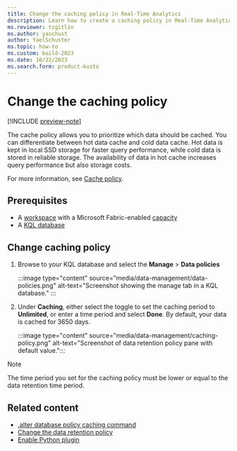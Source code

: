 ```yaml
---
title: Change the caching policy in Real-Time Analytics
description: Learn how to create a caching policy in Real-Time Analytics.
ms.reviewer: tzgitlin
ms.author: yaschust
author: YaelSchuster
ms.topic: how-to
ms.custom: build-2023
ms.date: 10/22/2023
ms.search.form: product-kusto
---
```

# Change the caching policy

[!INCLUDE [preview-note](../includes/preview-note.md)]

The cache policy allows you to prioritize which data should be cached. You can differentiate between hot data cache and cold data cache. Hot data is kept in local SSD storage for faster query performance, while cold data is stored in reliable storage. The availability of data in hot cache increases query performance but also storage costs.

For more information, see [Cache policy](/azure/data-explorer/kusto/management/cachepolicy?context=%2Ffabric%2Fcontext%2Fcontext-rta&pivots=fabric).

## Prerequisites

* A [workspace](../get-started/create-workspaces.md) with a Microsoft Fabric-enabled [capacity](../enterprise/licenses.md#capacity)
* A [KQL database](create-database.md)

## Change caching policy

1. Browse to your KQL database and select the **Manage** > **Data policies**

    :::image type="content" source="media/data-management/data-policies.png" alt-text="Screenshot showing the manage tab in a KQL database." :::

1. Under **Caching**, either select the toggle to set the caching period to **Unlimited**, or enter a time period and select **Done**. By default, your data is cached for 3650 days.

    :::image type="content" source="media/data-management/caching-policy.png" alt-text="Screenshot of data retention policy pane with default value.":::

> [!NOTE]
> The time period you set for the caching policy must be lower or equal to the data retention time period.

## Related content

* [.alter database policy caching command](/azure/data-explorer/kusto/management/alter-database-cache-policy-command?context=/fabric/context/context)
* [Change the data retention policy](data-retention-policy.md)
* [Enable Python plugin](python-plugin.md)
